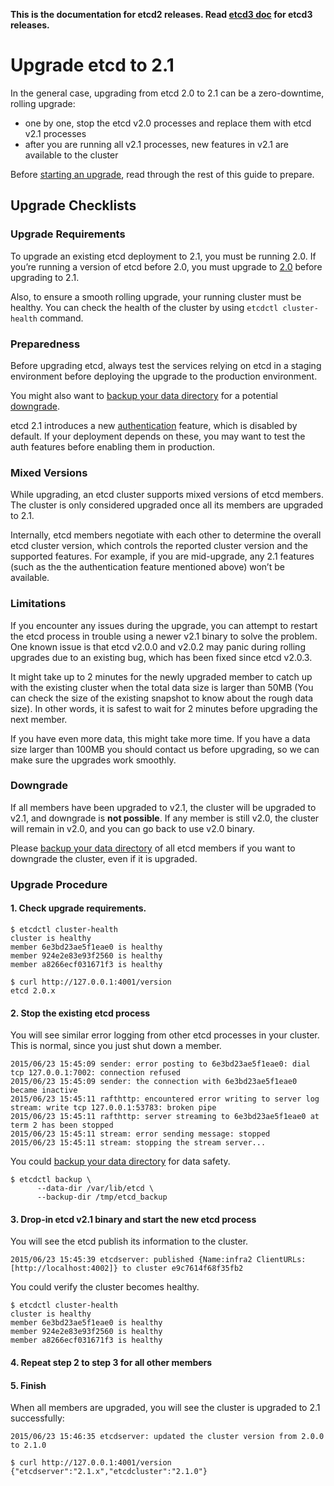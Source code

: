 **This is the documentation for etcd2 releases. Read [etcd3 doc][v3-docs] for etcd3 releases.**

[v3-docs]: ../docs.md#documentation


# Upgrade etcd to 2.1

In the general case, upgrading from etcd 2.0 to 2.1 can be a zero-downtime, rolling upgrade:
 - one by one, stop the etcd v2.0 processes and replace them with etcd v2.1 processes
 - after you are running all v2.1 processes, new features in v2.1 are available to the cluster

Before [starting an upgrade](#upgrade-procedure), read through the rest of this guide to prepare.

## Upgrade Checklists

### Upgrade Requirements

To upgrade an existing etcd deployment to 2.1, you must be running 2.0. If you’re running a version of etcd before 2.0, you must upgrade to [2.0][v2.0] before upgrading to 2.1.

Also, to ensure a smooth rolling upgrade, your running cluster must be healthy. You can check the health of the cluster by using `etcdctl cluster-health` command.

### Preparedness

Before upgrading etcd, always test the services relying on etcd in a staging environment before deploying the upgrade to the production environment.

You might also want to [backup your data directory][backup-datastore] for a potential [downgrade](#downgrade).

etcd 2.1 introduces a new [authentication][auth] feature, which is disabled by default. If your deployment depends on these, you may want to test the auth features before enabling them in production.

### Mixed Versions

While upgrading, an etcd cluster supports mixed versions of etcd members. The cluster is only considered upgraded once all its members are upgraded to 2.1.

Internally, etcd members negotiate with each other to determine the overall etcd cluster version, which controls the reported cluster version and the supported features. For example, if you are mid-upgrade, any 2.1 features (such as the the authentication feature mentioned above) won’t be available.

### Limitations

If you encounter any issues during the upgrade, you can attempt to restart the etcd process in trouble using a newer v2.1 binary to solve the problem. One known issue is that etcd v2.0.0 and v2.0.2 may panic during rolling upgrades due to an existing bug, which has been fixed since etcd v2.0.3.

It might take up to 2 minutes for the newly upgraded member to catch up with the existing cluster when the total data size is larger than 50MB (You can check the size of the existing snapshot to know about the rough data size). In other words, it is safest to wait for 2 minutes before upgrading the next member.

If you have even more data, this might take more time. If you have a data size larger than 100MB you should contact us before upgrading, so we can make sure the upgrades work smoothly.

### Downgrade

If all members have been upgraded to v2.1, the cluster will be upgraded to v2.1, and downgrade is **not possible**. If any member is still v2.0, the cluster will remain in v2.0, and you can go back to use v2.0 binary.

Please [backup your data directory][backup-datastore] of all etcd members if you want to downgrade the cluster, even if it is upgraded.

### Upgrade Procedure

#### 1. Check upgrade requirements.

```
$ etcdctl cluster-health
cluster is healthy
member 6e3bd23ae5f1eae0 is healthy
member 924e2e83e93f2560 is healthy
member a8266ecf031671f3 is healthy

$ curl http://127.0.0.1:4001/version
etcd 2.0.x
```

#### 2. Stop the existing etcd process

You will see similar error logging from other etcd processes in your cluster. This is normal, since you just shut down a member.

```
2015/06/23 15:45:09 sender: error posting to 6e3bd23ae5f1eae0: dial tcp 127.0.0.1:7002: connection refused
2015/06/23 15:45:09 sender: the connection with 6e3bd23ae5f1eae0 became inactive
2015/06/23 15:45:11 rafthttp: encountered error writing to server log stream: write tcp 127.0.0.1:53783: broken pipe
2015/06/23 15:45:11 rafthttp: server streaming to 6e3bd23ae5f1eae0 at term 2 has been stopped
2015/06/23 15:45:11 stream: error sending message: stopped
2015/06/23 15:45:11 stream: stopping the stream server...
```

You could [backup your data directory][backup-datastore] for data safety.

```
$ etcdctl backup \
      --data-dir /var/lib/etcd \
      --backup-dir /tmp/etcd_backup
```

#### 3. Drop-in etcd v2.1 binary and start the new etcd process

You will see the etcd publish its information to the cluster.

```
2015/06/23 15:45:39 etcdserver: published {Name:infra2 ClientURLs:[http://localhost:4002]} to cluster e9c7614f68f35fb2
```

You could verify the cluster becomes healthy.

```
$ etcdctl cluster-health
cluster is healthy
member 6e3bd23ae5f1eae0 is healthy
member 924e2e83e93f2560 is healthy
member a8266ecf031671f3 is healthy
```

#### 4. Repeat step 2 to step 3 for all other members

#### 5. Finish

When all members are upgraded, you will see the cluster is upgraded to 2.1 successfully:

```
2015/06/23 15:46:35 etcdserver: updated the cluster version from 2.0.0 to 2.1.0
```

```
$ curl http://127.0.0.1:4001/version
{"etcdserver":"2.1.x","etcdcluster":"2.1.0"}
```

[auth]: auth_api.md
[backup-datastore]: admin_guide.md#backing-up-the-datastore
[v2.0]: https://GDTS/utils/coreos/etcd/releases/tag/v2.0.13
